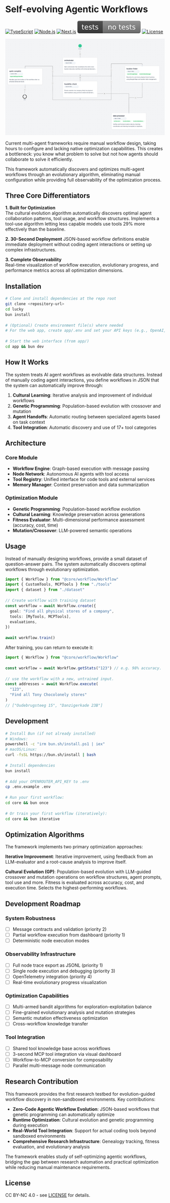 # Self-evolving Agentic Workflows

[![TypeScript](https://img.shields.io/badge/TypeScript-5+-blue)](https://www.typescriptlang.org/)
[![Node.js](https://img.shields.io/badge/Node.js-18+-green)](https://nodejs.org/)
[![Next.js](https://img.shields.io/badge/Next.js-15+-black)](https://nextjs.org/)
[![Tests](docs/badges/tests.svg)](docs/badges/tests.svg)
[![License](https://img.shields.io/badge/License-CC%20BY--NC%204.0-lightgrey)](LICENSE)

![Evolutionary agentic workflows screenshot](docs/example.png)

Current multi-agent frameworks require manual workflow design, taking hours to configure and lacking native optimization capabilities. This creates a bottleneck: you know what problem to solve but not how agents should collaborate to solve it efficiently.

This framework automatically discovers and optimizes multi-agent workflows through an evolutionary algorithm, eliminating manual configuration while providing full observability of the optimization process.

## Three Core Differentiators

**1. Built for Optimization**  
The cultural evolution algorithm automatically discovers optimal agent collaboration patterns, tool usage, and workflow structures. Implements a tool-use algorithm letting less capable models use tools 29% more effectively than the baseline.

**2. 30-Second Deployment**
JSON-based workflow definitions enable immediate deployment without coding agent interactions or setting up complex infrastructures.

**3. Complete Observability**  
Real-time visualization of workflow execution, evolutionary progress, and performance metrics across all optimization dimensions.

## Installation

```bash
# Clone and install dependencies at the repo root
git clone <repository-url>
cd lucky
bun install

# (Optional) Create environment file(s) where needed
# For the web app, create app/.env and set your API keys (e.g., OpenAI, Supabase)

# Start the web interface (from app/)
cd app && bun dev
```

## How It Works

The system treats AI agent workflows as evolvable data structures. Instead of manually coding agent interactions, you define workflows in JSON that the system can automatically improve through:

1. **Cultural Learning**: Iterative analysis and improvement of individual workflows
2. **Genetic Programming**: Population-based evolution with crossover and mutation
3. **Agent Handoffs**: Automatic routing between specialized agents based on task context
4. **Tool Integration**: Automatic discovery and use of 17+ tool categories

## Architecture

### Core Module

- **Workflow Engine**: Graph-based execution with message passing
- **Node Network**: Autonomous AI agents with tool access
- **Tool Registry**: Unified interface for code tools and external services
- **Memory Manager**: Context preservation and data summarization

### Optimization Module

- **Genetic Programming**: Population-based workflow evolution
- **Cultural Learning**: Knowledge preservation across generations
- **Fitness Evaluator**: Multi-dimensional performance assessment (accuracy, cost, time)
- **Mutation/Crossover**: LLM-powered semantic operations

## Usage

Instead of manually designing workflows, provide a small dataset of question-answer pairs. The system automatically discovers optimal workflows through evolutionary optimization.

```typescript
import { Workflow } from "@core/workflow/Workflow"
import { CustomTools, MCPTools } from "./tools"
import { dataset } from "./dataset"

// Create workflow with training dataset
const workflow = await Workflow.create({
  goal: "Find all physical stores of a company",
  tools: [MyTools, MCPTools],
  evaluations,
})

await workflow.train()
```

After training, you can return to execute it:

```typescript
import { Workflow } from "@core/workflow/Workflow"

const workflow = await Workflow.getStats("123") // e.g. 98% accuracy.

// use the workflow with a new, untrained input.
const addresses = await Workflow.execute(
  "123",
  "Find all Tony Chocolonely stores"
)
// ["Oudebrugsteeg 15", "Danzigerkade 23B"]
```

## Development

```bash
# Install Bun (if not already installed)
# Windows:
powershell -c "irm bun.sh/install.ps1 | iex"
# macOS/Linux:
curl -fsSL https://bun.sh/install | bash

# Install dependencies
bun install

# Add your OPENROUTER_API_KEY to .env
cp .env.example .env

# Run your first workflow:
cd core && bun once

# Or train your first workflow (iteratively):
cd core && bun iterative

```

## Optimization Algorithms

The framework implements two primary optimization approaches:

**Iterative Improvement**: Iterative improvement, using feedback from an LLM-evaluator and a root-cause analysis to improve itself.

**Cultural Evolution (GP)**: Population-based evolution with LLM-guided crossover and mutation operations on workflow structures, agent prompts, tool use and more. Fitness is evaluated across accuracy, cost, and execution time. Selects the highest-performing workflows.

## Development Roadmap

### System Robustness

- [ ] Message contracts and validation (priority 2)
- [ ] Partial workflow execution from dashboard (priority 1)
- [ ] Deterministic node execution modes

### Observability Infrastructure

- [ ] Full node trace export as JSONL (priority 1)
- [ ] Single node execution and debugging (priority 3)
- [ ] OpenTelemetry integration (priority 4)
- [ ] Real-time evolutionary progress visualization

### Optimization Capabilities

- [ ] Multi-armed bandit algorithms for exploration-exploitation balance
- [ ] Fine-grained evolutionary analysis and mutation strategies
- [ ] Semantic mutation effectiveness optimization
- [ ] Cross-workflow knowledge transfer

### Tool Integration

- [ ] Shared tool knowledge base across workflows
- [ ] 3-second MCP tool integration via visual dashboard
- [ ] Workflow-to-MCP conversion for composability
- [ ] Parallel multi-message node communication

## Research Contribution

This framework provides the first research testbed for evolution-guided workflow discovery in non-sandboxed environments. Key contributions:

- **Zero-Code Agentic Workflow Evolution**: JSON-based workflows that genetic programming can automatically optimize
- **Runtime Optimization**: Cultural evolution and genetic programming during execution
- **Real-World Tool Integration**: Support for actual coding tools beyond sandboxed environments
- **Comprehensive Research Infrastructure**: Genealogy tracking, fitness evaluation, and evolutionary analysis

The framework enables study of self-optimizing agentic workflows, bridging the gap between research automation and practical optimization while reducing manual maintenance requirements.

## License

CC BY-NC 4.0 - see [LICENSE](LICENSE) for details.

